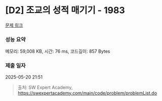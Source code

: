 # [D2] 조교의 성적 매기기 - 1983 

[문제 링크](https://swexpertacademy.com/main/code/problem/problemDetail.do?contestProbId=AV5PwGK6AcIDFAUq) 

### 성능 요약

메모리: 59,008 KB, 시간: 76 ms, 코드길이: 857 Bytes

### 제출 일자

2025-05-20 21:51



> 출처: SW Expert Academy, https://swexpertacademy.com/main/code/problem/problemList.do